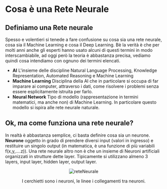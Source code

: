 # Cosa è una Rete Neurale #

## Definiamo una Rete neurale ##
Spesso e volentieri si tenede a fare confusione su cosa sia una rete neurale, cosa sia il Machine Learning e cosa il Deep Learning. Bè la verità è che per molti anni anche gli esperti hanno usato alcuni di questi termini in modo interscambiabile, ad oggi però
la teoria è abbastanza precisa, vediamo quindi cosa intendiamo con ognuno dei termini elencati.
- **AI** L'insieme delle discipline Natural Language Processing, Knowledge Representation, Automated Reasoning e Machine Learning
- **Machine Learning** Disciplina della AI che in particolare si occupa di far imparare ai computer, attraverso i dati, come risolvere i problemi senza essere esplicitamente istruita per farlo.
- **Neural Network** Tipo di modello (rappresentazione in termini matematici, ma anche non) di Machine Learning. In particolare questo modello si ispira alle rete neurale naturale.


## Ok, ma come funziona una rete neurale?

In realtà è abbastanza semplice, ci basta definire cosa sia un neurone.
**Neurone** oggetto in grado di prendere diversi input (valori in ingresso) e restituire un singolo output (in matematica, è una funzione di più variabili f(x,y,....z)). 
Una rete neurale altro non è che un insieme di Neuroni artificiali organizzati in strutture dette layer. Tipicamente si utilizzano almeno 3 layers, input layer, hidden layer, output layer.

<p align="center">
  <img src="https://github.com/user-attachments/assets/79441ba7-54d5-4807-b2b3-586e829446a2" alt="reteNeurale">
</p>
<p align="center">
  I cerchietti sono i neuroni, le linee i collegamenti tra neuroni.
</p>
